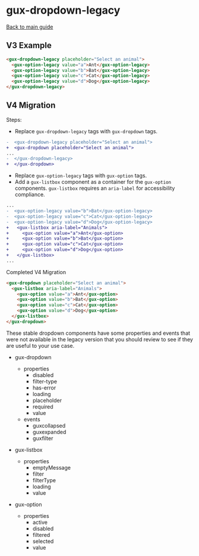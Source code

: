 # gux-dropdown-legacy

[Back to main guide](./readme.md)

## V3 Example

```html
<gux-dropdown-legacy placeholder="Select an animal">
  <gux-option-legacy value="a">Ant</gux-option-legacy>
  <gux-option-legacy value="b">Bat</gux-option-legacy>
  <gux-option-legacy value="c">Cat</gux-option-legacy>
  <gux-option-legacy value="d">Dog</gux-option-legacy>
</gux-dropdown-legacy>
```

## V4 Migration

Steps:

- Replace `gux-dropdown-legacy` tags with `gux-dropdown` tags.

```diff
-  <gux-dropdown-legacy placeholder="Select an animal">
+  <gux-dropdown placeholder="Select an animal">
...
-  </gux-dropdown-legacy>
+  </gux-dropdown>
```

- Replace `gux-option-legacy` tags with `gux-option` tags.
- Add a `gux-listbox` component as a container for the `gux-option` components. `gux-listbox` requires an `aria-label` for accessibility compliance.

```diff
...
-  <gux-option-legacy value="b">Bat</gux-option-legacy>
-  <gux-option-legacy value="c">Cat</gux-option-legacy>
-  <gux-option-legacy value="d">Dog</gux-option-legacy>
+   <gux-listbox aria-label="Animals">
+     <gux-option value="a">Ant</gux-option>
+     <gux-option value="b">Bat</gux-option>
+     <gux-option value="c">Cat</gux-option>
+     <gux-option value="d">Dog</gux-option>
+   </gux-listbox>
...
```

Completed V4 Migration

```html
<gux-dropdown placeholder="Select an animal">
  <gux-listbox aria-label="Animals">
    <gux-option value="a">Ant</gux-option>
    <gux-option value="b">Bat</gux-option>
    <gux-option value="c">Cat</gux-option>
    <gux-option value="d">Dog</gux-option>
  </gux-listbox>
</gux-dropdown>
```

These stable dropdown components have some properties and events that were not available in the legacy version that you should review to see if they are useful to your use case.

- gux-dropdown
  - properties
    - disabled
    - filter-type
    - has-error
    - loading
    - placeholder
    - required
    - value
  - events
    - guxcollapsed
    - guxexpanded
    - guxfilter

- gux-listbox
  - properties
    - emptyMessage
    - filter
    - filterType
    - loading
    - value

- gux-option
  - properties
    - active
    - disabled
    - filtered
    - selected
    - value
